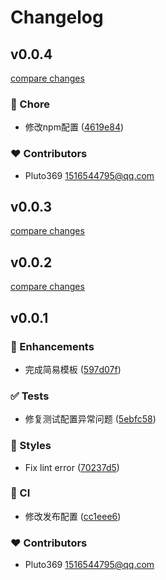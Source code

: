 # Changelog


## v0.0.4

[compare changes](https://github.com/aliothor/create-mtk-plugin/compare/v0.0.3...v0.0.4)

### 🏡 Chore

- 修改npm配置 ([4619e84](https://github.com/aliothor/create-mtk-plugin/commit/4619e84))

### ❤️ Contributors

- Pluto369 <1516544795@qq.com>

## v0.0.3

[compare changes](https://github.com/aliothor/create-mtk-plugin/compare/v0.0.2...v0.0.3)

## v0.0.2

[compare changes](https://github.com/aliothor/create-mtk-plugin/compare/v0.0.1...v0.0.2)

## v0.0.1


### 🚀 Enhancements

- 完成简易模板 ([597d07f](https://github.com/aliothor/create-mtk-plugin/commit/597d07f))

### ✅ Tests

- 修复测试配置异常问题 ([5ebfc58](https://github.com/aliothor/create-mtk-plugin/commit/5ebfc58))

### 🎨 Styles

- Fix lint error ([70237d5](https://github.com/aliothor/create-mtk-plugin/commit/70237d5))

### 🤖 CI

- 修改发布配置 ([cc1eee6](https://github.com/aliothor/create-mtk-plugin/commit/cc1eee6))

### ❤️ Contributors

- Pluto369 <1516544795@qq.com>

